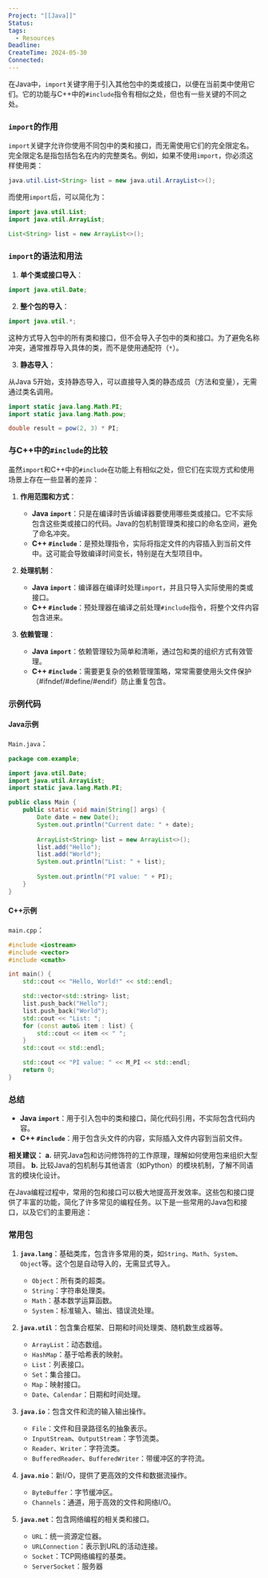 ```yaml
---
Project: "[[Java]]"
Status: 
tags:
  - Resources
Deadline: 
CreateTime: 2024-05-30
Connected:
---
```


在Java中，`import`关键字用于引入其他包中的类或接口，以便在当前类中使用它们。它的功能与C++中的`#include`指令有相似之处，但也有一些关键的不同之处。

### `import`的作用

`import`关键字允许你使用不同包中的类和接口，而无需使用它们的完全限定名。完全限定名是指包括包名在内的完整类名。例如，如果不使用`import`，你必须这样使用类：

```java
java.util.List<String> list = new java.util.ArrayList<>();
```

而使用`import`后，可以简化为：

```java
import java.util.List;
import java.util.ArrayList;

List<String> list = new ArrayList<>();
```

### `import`的语法和用法

1. **单个类或接口导入**：

```java
import java.util.Date;
```

2. **整个包的导入**：

```java
import java.util.*;
```

这种方式导入包中的所有类和接口，但不会导入子包中的类和接口。为了避免名称冲突，通常推荐导入具体的类，而不是使用通配符（`*`）。

3. **静态导入**：

从Java 5开始，支持静态导入，可以直接导入类的静态成员（方法和变量），无需通过类名调用。

```java
import static java.lang.Math.PI;
import static java.lang.Math.pow;

double result = pow(2, 3) * PI;
```

### 与C++中的`#include`的比较

虽然`import`和C++中的`#include`在功能上有相似之处，但它们在实现方式和使用场景上存在一些显著的差异：

1. **作用范围和方式**：
   - **Java `import`**：只是在编译时告诉编译器要使用哪些类或接口。它不实际包含这些类或接口的代码。Java的包机制管理类和接口的命名空间，避免了命名冲突。
   - **C++ `#include`**：是预处理指令，实际将指定文件的内容插入到当前文件中。这可能会导致编译时间变长，特别是在大型项目中。

2. **处理机制**：
   - **Java `import`**：编译器在编译时处理`import`，并且只导入实际使用的类或接口。
   - **C++ `#include`**：预处理器在编译之前处理`#include`指令，将整个文件内容包含进来。

3. **依赖管理**：
   - **Java `import`**：依赖管理较为简单和清晰，通过包和类的组织方式有效管理。
   - **C++ `#include`**：需要更复杂的依赖管理策略，常常需要使用头文件保护（#ifndef/#define/#endif）防止重复包含。

### 示例代码

#### Java示例

`Main.java`：
```java
package com.example;

import java.util.Date;
import java.util.ArrayList;
import static java.lang.Math.PI;

public class Main {
    public static void main(String[] args) {
        Date date = new Date();
        System.out.println("Current date: " + date);
        
        ArrayList<String> list = new ArrayList<>();
        list.add("Hello");
        list.add("World");
        System.out.println("List: " + list);
        
        System.out.println("PI value: " + PI);
    }
}
```

#### C++示例

`main.cpp`：
```cpp
#include <iostream>
#include <vector>
#include <cmath>

int main() {
    std::cout << "Hello, World!" << std::endl;

    std::vector<std::string> list;
    list.push_back("Hello");
    list.push_back("World");
    std::cout << "List: ";
    for (const auto& item : list) {
        std::cout << item << " ";
    }
    std::cout << std::endl;

    std::cout << "PI value: " << M_PI << std::endl;
    return 0;
}
```

### 总结

- **Java `import`**：用于引入包中的类和接口，简化代码引用，不实际包含代码内容。
- **C++ `#include`**：用于包含头文件的内容，实际插入文件内容到当前文件。

**相关建议：**
**a.** 研究Java包和访问修饰符的工作原理，理解如何使用包来组织大型项目。
**b.** 比较Java的包机制与其他语言（如Python）的模块机制，了解不同语言的模块化设计。

在Java编程过程中，常用的包和接口可以极大地提高开发效率。这些包和接口提供了丰富的功能，简化了许多常见的编程任务。以下是一些常用的Java包和接口，以及它们的主要用途：

### 常用包

1. **`java.lang`**：基础类库，包含许多常用的类，如`String`、`Math`、`System`、`Object`等。这个包是自动导入的，无需显式导入。
    - `Object`：所有类的超类。
    - `String`：字符串处理类。
    - `Math`：基本数学运算函数。
    - `System`：标准输入、输出、错误流处理。

2. **`java.util`**：包含集合框架、日期和时间处理类、随机数生成器等。
    - `ArrayList`：动态数组。
    - `HashMap`：基于哈希表的映射。
    - `List`：列表接口。
    - `Set`：集合接口。
    - `Map`：映射接口。
    - `Date`、`Calendar`：日期和时间处理。

3. **`java.io`**：包含文件和流的输入输出操作。
    - `File`：文件和目录路径名的抽象表示。
    - `InputStream`、`OutputStream`：字节流类。
    - `Reader`、`Writer`：字符流类。
    - `BufferedReader`、`BufferedWriter`：带缓冲区的字符流。

4. **`java.nio`**：新I/O，提供了更高效的文件和数据流操作。
    - `ByteBuffer`：字节缓冲区。
    - `Channels`：通道，用于高效的文件和网络I/O。

5. **`java.net`**：包含网络编程的相关类和接口。
    - `URL`：统一资源定位器。
    - `URLConnection`：表示到URL的活动连接。
    - `Socket`：TCP网络编程的基类。
    - `ServerSocket`：服务器